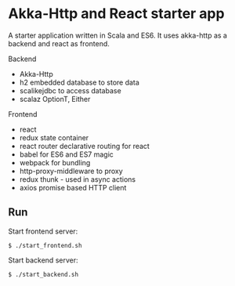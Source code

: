 # Akka-Http and React starter app #
A starter application written in Scala and ES6.
It uses akka-http as a backend and react as frontend.


Backend

- Akka-Http
- h2 embedded database to store data
- scalikejdbc to access database
- scalaz OptionT, Either


Frontend

- react
- redux state container
- react router declarative routing for react
- babel for ES6 and ES7 magic
- webpack for bundling
- http-proxy-middleware to proxy 
- redux thunk - used in async actions
- axios promise based HTTP client

## Run

Start frontend server:

```
$ ./start_frontend.sh
```

Start backend server:

```
$ ./start_backend.sh
```
